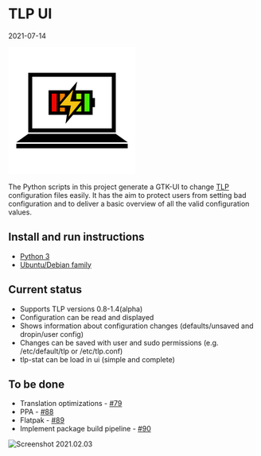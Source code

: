 # TLP UI
2021-07-14

![TLP UI](./tlpui/icons/themeable/hicolor/256x256/apps/tlpui.png)

The Python scripts in this project generate a GTK-UI to change [TLP](https://github.com/linrunner/TLP) configuration files easily.
It has the aim to protect users from setting bad configuration and to deliver a basic overview of all the valid configuration values.

## Install and run instructions

* [Python 3](https://github.com/d4nj1/TLPUI/wiki/Install-instructions#python-3)
* [Ubuntu/Debian family](https://github.com/d4nj1/TLPUI/wiki/Install-instructions#ubuntudebian-family)

## Current status

* Supports TLP versions 0.8-1.4(alpha)
* Configuration can be read and displayed
* Shows information about configuration changes (defaults/unsaved and dropin/user config)
* Changes can be saved with user and sudo permissions (e.g. /etc/default/tlp or /etc/tlp.conf)
* tlp-stat can be load in ui (simple and complete)

## To be done

* Translation optimizations - [#79](https://github.com/d4nj1/TLPUI/issues/79)
* PPA - [#88](https://github.com/d4nj1/TLPUI/issues/88)
* Flatpak - [#89](https://github.com/d4nj1/TLPUI/issues/89)
* Implement package build pipeline - [#90](https://github.com/d4nj1/TLPUI/issues/90)


![Screenshot 2021.02.03](https://raw.githubusercontent.com/d4nj1/TLPUI/master/screenshot.png)
